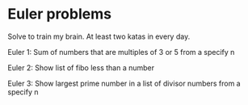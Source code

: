 # Euler problems

Solve to train my brain. At least two katas in every day.

Euler 1: Sum of numbers that are multiples of 3 or 5 from a specify n

Euler 2: Show list of fibo less than a number

Euler 3: Show largest prime number in a list of divisor numbers from a specify n

